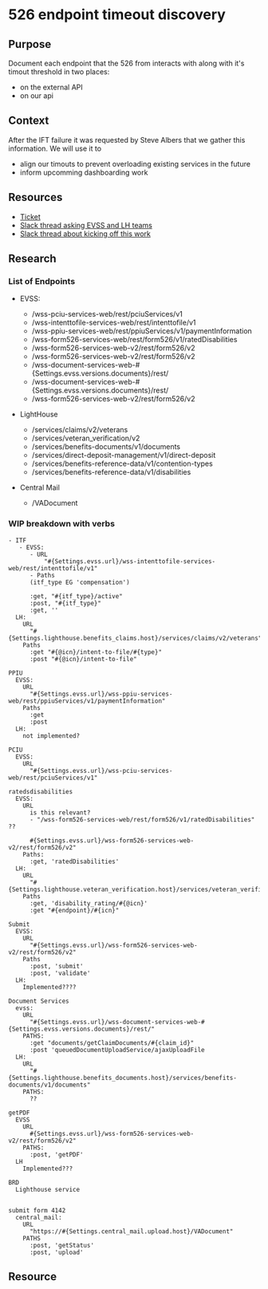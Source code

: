 # 526 endpoint timeout discovery

## Purpose

Document each endpoint that the 526 from interacts with along with it's timout threshold in two places:
- on the external API
- on our api

## Context

After the IFT failure<citation> it was requested by Steve Albers that we gather this information.  We will use it to
- align our timouts to prevent overloading existing services in the future
- inform upcomming dashboarding work

## Resources
- [Ticket](https://app.zenhub.com/workspaces/disability-benefits-experience-team-carbs-6470c8bfffee9809b2634a52/issues/gh/department-of-veterans-affairs/va.gov-team/64199)
- [Slack thread asking EVSS and LH teams](https://dsva.slack.com/archives/C02CQP3RFFX/p1693249478108359)
- [Slack thread about kicking off this work](https://dsva.slack.com/archives/C04KW0B46N5/p1693237964443529)

## Research

### List of Endpoints
- EVSS:
    - /wss-pciu-services-web/rest/pciuServices/v1
    - /wss-intenttofile-services-web/rest/intenttofile/v1
    - /wss-ppiu-services-web/rest/ppiuServices/v1/paymentInformation
    - /wss-form526-services-web/rest/form526/v1/ratedDisabilities
    - /wss-form526-services-web-v2/rest/form526/v2
    - /wss-form526-services-web-v2/rest/form526/v2
    - /wss-document-services-web-#{Settings.evss.versions.documents}/rest/
    - /wss-document-services-web-#{Settings.evss.versions.documents}/rest/
    - /wss-form526-services-web-v2/rest/form526/v2

- LightHouse
    - /services/claims/v2/veterans
    - /services/veteran_verification/v2
    - /services/benefits-documents/v1/documents
    - /services/direct-deposit-management/v1/direct-deposit
    - /services/benefits-reference-data/v1/contention-types
    - /services/benefits-reference-data/v1/disabilities

- Central Mail
    - /VADocument

### WIP breakdown with verbs

```
- ITF
   - EVSS: 
      - URL
          "#{Settings.evss.url}/wss-intenttofile-services-web/rest/intenttofile/v1"
      - Paths
      (itf_type EG 'compensation')

      :get, "#{itf_type}/active"
      :post, "#{itf_type}"
      :get, ''
  LH: 
    URL
      "#{Settings.lighthouse.benefits_claims.host}/services/claims/v2/veterans"
    Paths
      :get "#{@icn}/intent-to-file/#{type}"
      :post "#{@icn}/intent-to-file"

PPIU
  EVSS:
    URL
      "#{Settings.evss.url}/wss-ppiu-services-web/rest/ppiuServices/v1/paymentInformation"
    Paths
      :get
      :post
  LH:
    not implemented?

PCIU
  EVSS: 
    URL
      "#{Settings.evss.url}/wss-pciu-services-web/rest/pciuServices/v1"

ratedsdisabilities
  EVSS:
    URL
      is this relevant?
      - "/wss-form526-services-web/rest/form526/v1/ratedDisabilities" ??

      #{Settings.evss.url}/wss-form526-services-web-v2/rest/form526/v2"
    Paths:
      :get, 'ratedDisabilities'
  LH:
    URL
      "#{Settings.lighthouse.veteran_verification.host}/services/veteran_verification/v2"
    Paths
      :get, 'disability_rating/#{@icn}'
      :get "#{endpoint}/#{icn}"

Submit
  EVSS: 
    URL
      "#{Settings.evss.url}/wss-form526-services-web-v2/rest/form526/v2"
    Paths
      :post, 'submit'
      :post, 'validate'
  LH: 
    Implemented????

Document Services
  evss: 
    URL
      "#{Settings.evss.url}/wss-document-services-web-#{Settings.evss.versions.documents}/rest/"
    PATHS:
      :get "documents/getClaimDocuments/#{claim_id}"
      :post 'queuedDocumentUploadService/ajaxUploadFile
  LH: 
    URL
      "#{Settings.lighthouse.benefits_documents.host}/services/benefits-documents/v1/documents"
    PATHS:
      ??

getPDF
  EVSS
    URL
      #{Settings.evss.url}/wss-form526-services-web-v2/rest/form526/v2"
    PATHS: 
      :post, 'getPDF'
  LH
    Implemented???

BRD
  Lighthouse service


submit form 4142
  central_mail:
    URL
      "https://#{Settings.central_mail.upload.host}/VADocument"
    PATHS
      :post, 'getStatus'
      :post, 'upload'
```


## Resource
